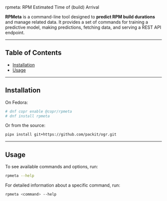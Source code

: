 rpmeta: RPM Estimated Time of (build) Arrival

**RPMeta** is a command-line tool designed to **predict RPM build durations** and manage related
data. It provides a set of commands for training a predictive model, making predictions,
fetching data, and serving a REST API endpoint.

---

## Table of Contents

- [Installation](#installation)
- [Usage](#usage)

---

## Installation

On Fedora:

```bash
# dnf copr enable @copr/rpmeta
# dnf install rpmeta
```

Or from the source:

```bash
pipx install git+https://github.com/packit/ogr.git
```

---

## Usage

To see available commands and options, run:

```bash
rpmeta --help
```

For detailed information about a specific command, run:

```bash
rpmeta <command> --help
```
